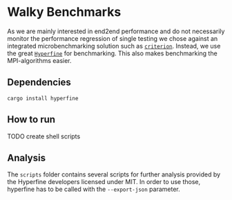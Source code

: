 # Walky Benchmarks

As we are mainly interested in end2end performance and do not necessarily monitor the performance regression of single testing we chose against an integrated microbenchmarking solution such as [`criterion`](https://github.com/bheisler/criterion.rs). Instead, we use the great [`Hyperfine`](https://github.com/sharkdp/hyperfine) for benchmarking. This also makes benchmarking the MPI-algorithms easier.

## Dependencies

```
cargo install hyperfine
```

## How to run

TODO create shell scripts

## Analysis

The `scripts` folder contains several scripts for further analysis provided by the Hyperfine developers licensed under MIT. In order to use those, hyperfine has to be called with the `--export-json` parameter.
